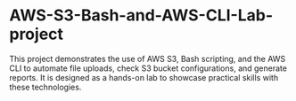 # AWS-S3-Bash-and-AWS-CLI-Lab-project
This project demonstrates the use of AWS S3, Bash scripting, and the AWS CLI to automate file uploads, check S3 bucket configurations, and generate reports. It is designed as a hands-on lab to showcase practical skills with these technologies.
